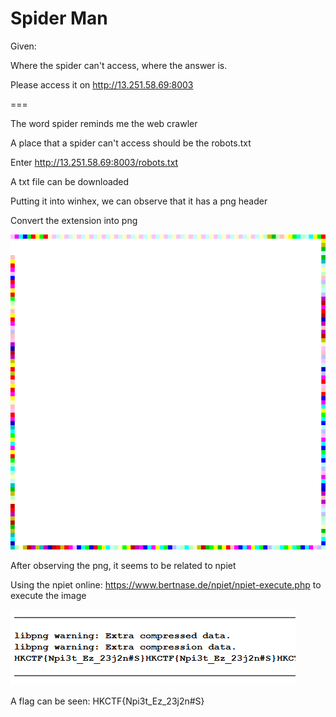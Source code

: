 # Spider Man

Given:

Where the spider can't access, where the answer is.

Please access it on http://13.251.58.69:8003

===

The word spider reminds me the web crawler

A place that a spider can't access should be the robots.txt

Enter http://13.251.58.69:8003/robots.txt

A txt file can be downloaded

Putting it into winhex, we can observe that it has a png header

Convert the extension into png

![](robots.png)

After observing the png, it seems to be related to npiet

Using the npiet online: https://www.bertnase.de/npiet/npiet-execute.php to execute the image

![](flag.PNG)

A flag can be seen: HKCTF{Npi3t_Ez_23j2n#S}




 

